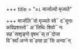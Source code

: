 +++
title = "०८ मार्जाल्यो मृज्यते"

+++
मार्जालि᳓यो मृज्यते स्वे᳓ द᳓मूनाः  
कविप्रशस्तो᳓ अ᳓तिथिः शिवो᳓ नः  
सह᳓स्रशृङ्गो वृषभ᳓स् त᳓दोजा  
वि᳓श्वाँ अग्ने स᳓हसा प्रा᳓सि अन्या᳓न्